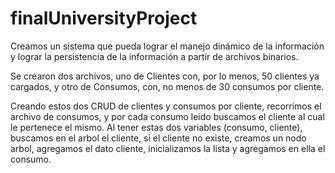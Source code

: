 # finalUniversityProject

Creamos un sistema que pueda lograr el manejo dinámico de la información y lograr la persistencia de la información a partir de archivos binarios.

Se crearon dos archivos, uno de Clientes con, por lo menos, 50 clientes ya cargados, y otro de Consumos, con, no menos de 30 consumos por cliente.

Creando estos dos CRUD de clientes y consumos por cliente, recorrimos el archivo de consumos, y por cada consumo leido buscamos el cliente al cual le pertenece el mismo. Al tener estas dos variables (consumo, cliente), buscamos en el arbol el cliente, si el cliente no existe, creamos un nodo arbol, agregamos el dato cliente, inicializamos la lista y agregamos en ella el consumo.
